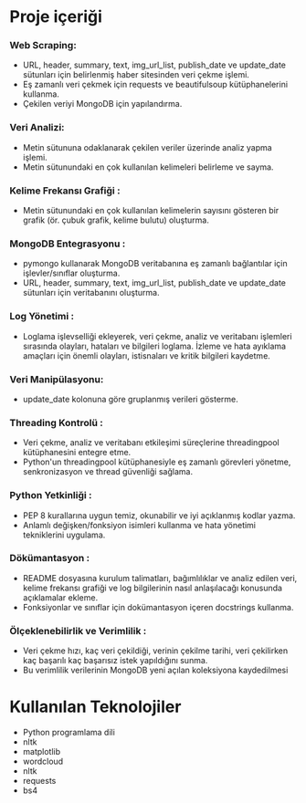 # Proje içeriği
### Web Scraping:
* URL, header, summary, text, img_url_list, publish_date ve update_date sütunları
için belirlenmiş haber sitesinden veri çekme işlemi.
* Eş zamanlı veri çekmek için requests ve beautifulsoup kütüphanelerini
kullanma.
* Çekilen veriyi MongoDB için yapılandırma.
### Veri Analizi:
* Metin sütununa odaklanarak çekilen veriler üzerinde analiz yapma işlemi.
* Metin sütunundaki en çok kullanılan kelimeleri belirleme ve sayma.
### Kelime Frekansı Grafiği :
* Metin sütunundaki en çok kullanılan kelimelerin sayısını gösteren bir grafik (ör.
çubuk grafik, kelime bulutu) oluşturma.
### MongoDB Entegrasyonu :
* pymongo kullanarak MongoDB veritabanına eş zamanlı bağlantılar için
işlevler/sınıflar oluşturma.
* URL, header, summary, text, img_url_list, publish_date ve update_date sütunları
için veritabanını oluşturma.
### Log Yönetimi :
* Loglama işlevselliği ekleyerek, veri çekme, analiz ve veritabanı işlemleri
sırasında olayları, hataları ve bilgileri loglama.
İzleme ve hata ayıklama amaçları için önemli olayları, istisnaları ve kritik bilgileri
kaydetme.
### Veri Manipülasyonu:
* update_date kolonuna göre gruplanmış verileri gösterme.
### Threading Kontrolü :
* Veri çekme, analiz ve veritabanı etkileşimi süreçlerine threadingpool
kütüphanesini entegre etme.
* Python'un threadingpool kütüphanesiyle eş zamanlı görevleri yönetme,
senkronizasyon ve thread güvenliği sağlama.
### Python Yetkinliği :
* PEP 8 kurallarına uygun temiz, okunabilir ve iyi açıklanmış kodlar yazma.
* Anlamlı değişken/fonksiyon isimleri kullanma ve hata yönetimi tekniklerini
uygulama.
### Dökümantasyon :
* README dosyasına kurulum talimatları, bağımlılıklar ve analiz edilen veri,
kelime frekansı grafiği ve log bilgilerinin nasıl anlaşılacağı konusunda açıklamalar
ekleme.
* Fonksiyonlar ve sınıflar için dokümantasyon içeren docstrings kullanma.
### Ölçeklenebilirlik ve Verimlilik :
* Veri çekme hızı, kaç veri çekildiği, verinin çekilme tarihi, veri çekilirken kaç
başarılı kaç başarısız istek yapıldığını sunma.
* Bu verimlilik verilerinin MongoDB yeni açılan koleksiyona kaydedilmesi

# Kullanılan Teknolojiler
* Python programlama dili
* nltk
* matplotlib
* wordcloud 
* nltk
* requests
* bs4
